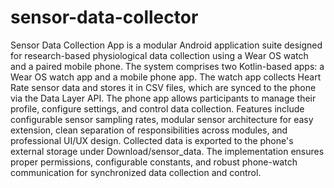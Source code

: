 # sensor-data-collector
Sensor Data Collection App is a modular Android application suite designed for research-based physiological data collection using a Wear OS watch and a paired mobile phone. The system comprises two Kotlin-based apps: a Wear OS watch app and a mobile phone app. The watch app collects Heart Rate sensor data and stores it in CSV files, which are synced to the phone via the Data Layer API. The phone app allows participants to manage their profile, configure settings, and control data collection. Features include configurable sensor sampling rates, modular sensor architecture for easy extension, clean separation of responsibilities across modules, and professional UI/UX design. Collected data is exported to the phone's external storage under Download/sensor_data. The implementation ensures proper permissions, configurable constants, and robust phone-watch communication for synchronized data collection and control.